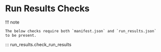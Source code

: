 # Run Results Checks

!!! note

    The below checks require both `manifest.json` and `run_results.json` to be present.

::: run_results.check_run_results
